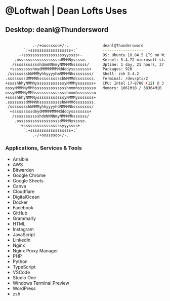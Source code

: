 # @Loftwah | Dean Lofts Uses

## Desktop: deanl@Thundersword

```bash

            .-/+oossssoo+/-.               deanl@Thundersword
        `:+ssssssssssssssssss+:`           ------------------
      -+ssssssssssssssssssyyssss+-         OS: Ubuntu 18.04.5 LTS on Windows 10 x86_64
    .ossssssssssssssssssdMMMNysssso.       Kernel: 5.4.72-microsoft-standard-WSL2
   /ssssssssssshdmmNNmmyNMMMMhssssss/      Uptime: 1 day, 21 hours, 37 mins
  +ssssssssshmydMMMMMMMNddddyssssssss+     Packages: 928
 /sssssssshNMMMyhhyyyyhmNMMMNhssssssss/    Shell: zsh 5.4.2
.ssssssssdMMMNhsssssssssshNMMMdssssssss.   Terminal: /dev/pts/2
+sssshhhyNMMNyssssssssssssyNMMMysssssss+   CPU: Intel i7-8700 (12) @ 3.192GHz
ossyNMMMNyMMhsssssssssssssshmmmhssssssso   Memory: 1061MiB / 38364MiB
ossyNMMMNyMMhsssssssssssssshmmmhssssssso
+sssshhhyNMMNyssssssssssssyNMMMysssssss+
.ssssssssdMMMNhsssssssssshNMMMdssssssss.
 /sssssssshNMMMyhhyyyyhdNMMMNhssssssss/
  +sssssssssdmydMMMMMMMMddddyssssssss+
   /ssssssssssshdmNNNNmyNMMMMhssssss/
    .ossssssssssssssssssdMMMNysssso.
      -+sssssssssssssssssyyyssss+-
        `:+ssssssssssssssssss+:`
            .-/+oossssoo+/-.
```

### Applications, Services & Tools

- Ansible
- AWS
- Bitwarden
- Google Chrome
- Google Sheets
- Canva
- Cloudflare
- DigitalOcean
- Docker
- Facebook
- GitHub
- Grammarly
- HTML
- Instagram
- JavaScript
- LinkedIn
- Nginx
- Nginx Proxy Manager
- PHP
- Python
- TypeScript
- VSCode
- Studio One
- Windows Terminal Preview
- WordPress
- zsh
